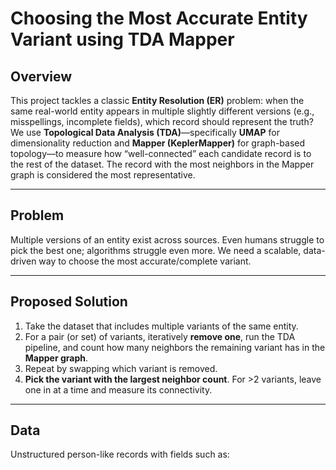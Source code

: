 # Choosing the Most Accurate Entity Variant using TDA Mapper

## Overview
This project tackles a classic **Entity Resolution (ER)** problem: when the same real-world entity appears in multiple slightly different versions (e.g., misspellings, incomplete fields), which record should represent the truth?  
We use **Topological Data Analysis (TDA)**—specifically **UMAP** for dimensionality reduction and **Mapper (KeplerMapper)** for graph-based topology—to measure how “well-connected” each candidate record is to the rest of the dataset. The record with the most neighbors in the Mapper graph is considered the most representative.

---

## Problem
Multiple versions of an entity exist across sources. Even humans struggle to pick the best one; algorithms struggle even more. We need a scalable, data-driven way to choose the most accurate/complete variant.

---

## Proposed Solution
1. Take the dataset that includes multiple variants of the same entity.
2. For a pair (or set) of variants, iteratively **remove one**, run the TDA pipeline, and count how many neighbors the remaining variant has in the **Mapper graph**.
3. Repeat by swapping which variant is removed.
4. **Pick the variant with the largest neighbor count**. For >2 variants, leave one in at a time and measure its connectivity.

---

## Data
Unstructured person-like records with fields such as:
